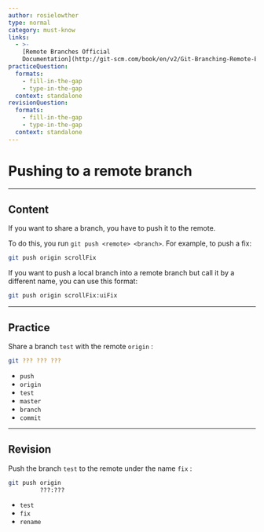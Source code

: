 ```yaml
---
author: rosielowther
type: normal
category: must-know
links:
  - >-
    [Remote Branches Official
    Documentation](http://git-scm.com/book/en/v2/Git-Branching-Remote-Branches){website}
practiceQuestion:
  formats:
    - fill-in-the-gap
    - type-in-the-gap
  context: standalone
revisionQuestion:
  formats:
    - fill-in-the-gap
    - type-in-the-gap
  context: standalone
---
```


# Pushing to a remote branch


---

## Content

If you want to share a branch, you have to push it to the remote. 

To do this, you run `git push <remote> <branch>`. For example, to push a fix:

```bash
git push origin scrollFix
```

If you want to push a local branch into a remote branch but call it by a different name, you can use this format:

```bash
git push origin scrollFix:uiFix
```


---

## Practice

Share a branch `test` with the remote `origin` :

```bash
git ??? ??? ???
```

- `push`
- `origin`
- `test`
- `master`
- `branch`
- `commit`


---

## Revision

Push the branch `test` to the remote under the name `fix` :

```bash
git push origin
         ???:???
```

- `test`
- `fix`
- `rename`
